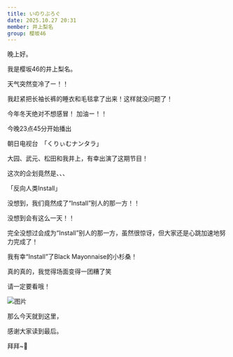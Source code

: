 ```yaml
---
title: いのりぶろぐ
date: 2025.10.27 20:31
member: 井上梨名
group: 樱坂46
---
```


晚上好。


我是樱坂46的井上梨名。




天气突然变冷了ー！！



我赶紧把长袖长裤的睡衣和毛毯拿了出来！这样就没问题了！


今年冬天绝对不想感冒！
加油ー！！





今晚23点45分开始播出

朝日电视台　「くりぃむナンタラ」


大园、武元、松田和我井上，有幸出演了这期节目！


这次的企划竟然是、、、



「反向人类Install」



没想到，我们竟然成了“Install”别人的那一方！！


没想到会有这么一天！！


完全没想过会成为“Install”别人的那一方，虽然很惊讶，但大家还是心跳加速地努力完成了！




我有幸“Install”了Black Mayonnaise的小杉桑！


真的真的，我觉得场面变得一团糟了笑



请一定要看哦！


![图片](https://sakurazaka46.com/files/14/diary/s46/blog/moblog/202510/mobIiiST4.jpg)




那么今天就到这里，




感谢大家读到最后。




拜拜~🦒